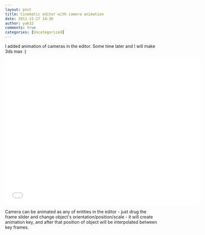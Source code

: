 ```yaml
---
layout: post
title: Cinematic editor with camera animation
date: 2011-12-27 14:36
author: yak32
comments: true
categories: [Uncategorized]
---
```

I added animation of cameras in the editor. Some time later and I will make 3ds max :)
<iframe src="//www.youtube.com/embed/shtGSepC0WA" frameborder="0" width="640" height="480"></iframe>

Camera can be animated as any of entities in the editor - just drug the frame slider
and change object's orientation/position/scale - it will create animation key, and after that position of object will be interpolated between key frames.
